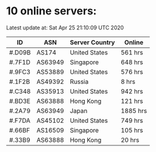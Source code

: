 # 10 online servers:

Latest update at: Sat Apr 25 21:10:09 UTC 2020

| ID | ASN | Server Country | Online |
| -- | --- | -------------- | ------ |
| #.D09B | AS174 | United States | 561 hrs |
| #.7F1D | AS63949 | Singapore | 648 hrs |
| #.9FC3 | AS53889 | United States | 576 hrs |
| #.1F2B | AS49392 | Russia | 8 hrs |
| #.C348 | AS35913 | United States | 942 hrs |
| #.BD3E | AS63888 | Hong Kong | 121 hrs |
| #.2A79 | AS63949 | Japan | 1885 hrs |
| #.F7DA | AS45102 | United States | 749 hrs |
| #.66BF | AS16509 | Singapore | 105 hrs |
| #.33B9 | AS63888 | Hong Kong | 20 hrs |


